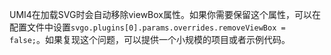 UMI4在加载SVG时会自动移除viewBox属性。如果你需要保留这个属性，可以在配置文件中设置`svgo.plugins[0].params.overrides.removeViewBox = false;`。如果复现这个问题，可以提供一个小规模的项目或者示例代码。
